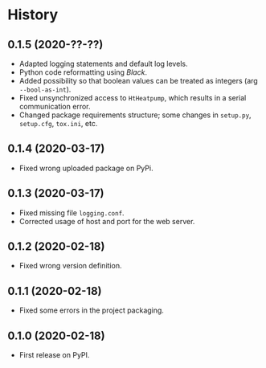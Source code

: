 # History

## 0.1.5 (2020-??-??)

* Adapted logging statements and default log levels.
* Python code reformatting using *Black*.
* Added possibility so that boolean values can be treated as integers (arg `--bool-as-int`).
* Fixed unsynchronized access to `HtHeatpump`, which results in a serial communication error.
* Changed package requirements structure; some changes in `setup.py`, `setup.cfg`, `tox.ini`, etc.

## 0.1.4 (2020-03-17)

* Fixed wrong uploaded package on PyPi.

## 0.1.3 (2020-03-17)

* Fixed missing file `logging.conf`.
* Corrected usage of host and port for the web server.

## 0.1.2 (2020-02-18)

* Fixed wrong version definition.

## 0.1.1 (2020-02-18)

* Fixed some errors in the project packaging.

## 0.1.0 (2020-02-18)

* First release on PyPI.
